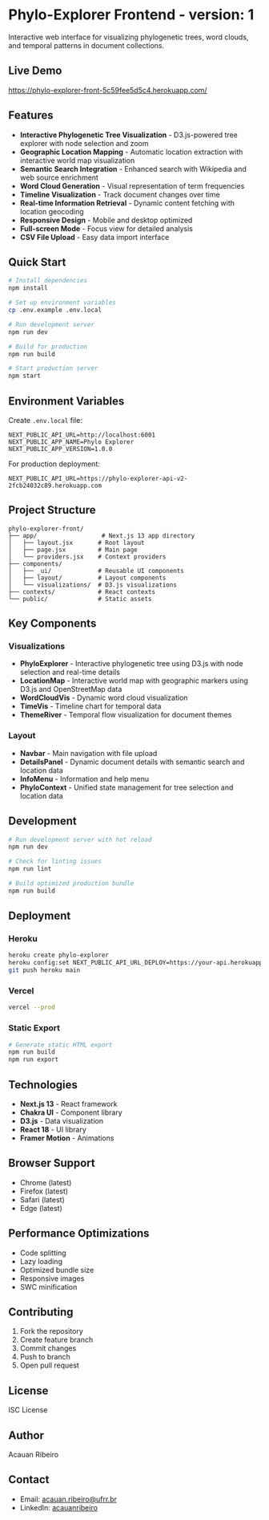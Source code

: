 # Phylo-Explorer Frontend - version: 1

Interactive web interface for visualizing phylogenetic trees, word clouds, and temporal patterns in document collections.

## Live Demo

https://phylo-explorer-front-5c59fee5d5c4.herokuapp.com/

## Features

- **Interactive Phylogenetic Tree Visualization** - D3.js-powered tree explorer with node selection and zoom
- **Geographic Location Mapping** - Automatic location extraction with interactive world map visualization
- **Semantic Search Integration** - Enhanced search with Wikipedia and web source enrichment
- **Word Cloud Generation** - Visual representation of term frequencies
- **Timeline Visualization** - Track document changes over time
- **Real-time Information Retrieval** - Dynamic content fetching with location geocoding
- **Responsive Design** - Mobile and desktop optimized
- **Full-screen Mode** - Focus view for detailed analysis
- **CSV File Upload** - Easy data import interface

## Quick Start

```bash
# Install dependencies
npm install

# Set up environment variables
cp .env.example .env.local

# Run development server
npm run dev

# Build for production
npm run build

# Start production server
npm start
```

## Environment Variables

Create `.env.local` file:

```
NEXT_PUBLIC_API_URL=http://localhost:6001
NEXT_PUBLIC_APP_NAME=Phylo Explorer
NEXT_PUBLIC_APP_VERSION=1.0.0
```

For production deployment:
```
NEXT_PUBLIC_API_URL=https://phylo-explorer-api-v2-2fcb24032c89.herokuapp.com
```

## Project Structure

```
phylo-explorer-front/
├── app/                  # Next.js 13 app directory
│   ├── layout.jsx       # Root layout
│   ├── page.jsx         # Main page
│   └── providers.jsx    # Context providers
├── components/
│   ├── _ui/             # Reusable UI components
│   ├── layout/          # Layout components
│   └── visualizations/  # D3.js visualizations
├── contexts/            # React contexts
└── public/              # Static assets
```

## Key Components

### Visualizations

- **PhyloExplorer** - Interactive phylogenetic tree using D3.js with node selection and real-time details
- **LocationMap** - Interactive world map with geographic markers using D3.js and OpenStreetMap data
- **WordCloudVis** - Dynamic word cloud visualization
- **TimeVis** - Timeline chart for temporal data
- **ThemeRiver** - Temporal flow visualization for document themes

### Layout

- **Navbar** - Main navigation with file upload
- **DetailsPanel** - Dynamic document details with semantic search and location data
- **InfoMenu** - Information and help menu
- **PhyloContext** - Unified state management for tree selection and location data

## Development

```bash
# Run development server with hot reload
npm run dev

# Check for linting issues
npm run lint

# Build optimized production bundle
npm run build
```

## Deployment

### Heroku

```bash
heroku create phylo-explorer
heroku config:set NEXT_PUBLIC_API_URL_DEPLOY=https://your-api.herokuapp.com/
git push heroku main
```

### Vercel

```bash
vercel --prod
```

### Static Export

```bash
# Generate static HTML export
npm run build
npm run export
```

## Technologies

- **Next.js 13** - React framework
- **Chakra UI** - Component library
- **D3.js** - Data visualization
- **React 18** - UI library
- **Framer Motion** - Animations

## Browser Support

- Chrome (latest)
- Firefox (latest)
- Safari (latest)
- Edge (latest)

## Performance Optimizations

- Code splitting
- Lazy loading
- Optimized bundle size
- Responsive images
- SWC minification

## Contributing

1. Fork the repository
2. Create feature branch
3. Commit changes
4. Push to branch
5. Open pull request

## License

ISC License

## Author

Acauan Ribeiro

## Contact

- Email: acauan.ribeiro@ufrr.br
- LinkedIn: [acauanribeiro](https://www.linkedin.com/in/acauanribeiro)